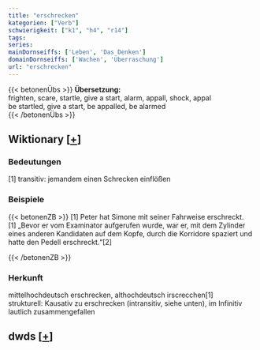 ```yaml
---
title: "erschrecken"
kategorien: ["Verb"]
schwierigkeit: ["k1", "h4", "r14"]
tags:
series:
mainDornseiffs: ['Leben', 'Das Denken']
domainDornseiffs: ['Wachen', 'Überraschung']
url: "erschrecken"
---
```


{{< betonenÜbs >}}
**Übersetzung:**  
frighten, scare, startle, give a start, alarm, appall, shock, appal  
be startled, give a start, be appalled, be alarmed  
{{< /betonenÜbs >}}

## Wiktionary [[+](https://de.wiktionary.org/wiki/erschrecken)]

### Bedeutungen
[1] transitiv: jemandem einen Schrecken einflößen  

### Beispiele
{{< betonenZB >}}
[1] Peter hat Simone mit seiner Fahrweise erschreckt.  
[1] „Bevor er vom Examinator aufgerufen wurde, war er, mit dem Zylinder eines anderen Kandidaten auf dem Kopfe, durch die Korridore spaziert und hatte den Pedell erschreckt.“[2]  

{{< /betonenZB >}}
### Herkunft
mittelhochdeutsch erschrecken, althochdeutsch irscrecchen[1]  
strukturell: Kausativ zu erschrecken (intransitiv, siehe unten), im Infinitiv lautlich zusammengefallen  



## dwds [[+](https://www.dwds.de/wb/erschrecken)]

### Wortinformation
{{< tabs "Dwds" >}}
{{< tab "Typische Verbindungen" >}}
Anblick, Aussehen, Brutalität, Gedanke, Geräusch, Gespenst, Knall, Kühnheit, Passant, Spaziergänger, Spiegelbild, Tod, beglücken, darüber, dermaßen, entsetzen, entzücken, erstaunen, faszinieren, furchtbar, fürchterlich, gehörig, heftig, ich, jedesmal, manchmal, selber, verstören, zutiefst, ängstigen
{{< /tab >}}

{{< tab "alphabetisch vorangehend" >}}
erschranzen, Erschöpfungszustand, Erschöpfungspause, Erschöpfungskrankheit, Erschöpfungsgrad
{{< /tab >}}

{{< tab "alphabetisch vorangehend" >}}
erschrecklich, erschreiben, erschreien, erschröcklich, erschürfen
{{< /tab >}}

{{< /tabs >}}

### Wortprofil
{{< expand "Überblick" >}} zutiefst, Anblick, furchtbar, fürchterlich, Tod, manchmal, Geräusch, jedesmal, erstaunen, Spaziergänger, dermaßen, faszinieren, Knall, Gespenst, heftig, Passant, Brutalität, darüber, Spiegelbild, Kühnheit {{< /expand >}}
{{< expand "hat Adverbialbestimmung" >}} furchtbar, zutiefst, fürchterlich, heftig, dermaßen, gehörig, jedesmal, regelrecht, unnötig, gewaltig, manchmal, förmlich, mächtig, sichtlich, tödlich, nachhaltig, zuweilen, tief, unwillkürlich, darüber {{< /expand >}}
{{< expand "hat Akk./Dativ-Objekt" >}} Passant, Spaziergänger, Zeitgenosse, Mitmensch, Öffentlichkeit, Westen, Autofahrer, Bürger, Nachbar, Wähler, Tier, Cousine, Leutchen, Tourist, Börsianer, Anleger, Leut, Erwachsene, Betrachter, Europäer {{< /expand >}}
{{< expand "hat Präpositionalgruppe" >}} vor Spiegelbild, vor Courage, beim Anblick, bei Anblick, durch Geräusch, über Aussehen, über Echo, zu Tod, mit Warnung, mit Gewinnwarnung, mit Maske, beim Lesen, mit Behauptung, über Ausmaß, bei Gedanke, vor Anblick, über Mut, bei Lektüre, über Reaktion, mit Ankündigung {{< /expand >}}
{{< expand "in Koordination mit" >}} faszinieren, erstaunen, beglücken, entzücken, verstören, überraschen, entsetzen, erschüttern, verwundern, verblüffen, verwirren, beunruhigen, verreißen, wegrennen, davonlaufen, ärgern, zurückweichen, rühren, reizen, erregen {{< /expand >}}
{{< expand "hat Subjekt" >}} Anblick, Brutalität, Gedanke, Ausmaß, Pferd, Geräusch, Spaziergänger, Knall, Tier, Nachricht, Drohung, Vorstellung, Aussicht, Hund, Stille, Reaktion, Meldung, Zuschauer, Fahrerin, Ton {{< /expand >}}
{{< expand "hat vergl. Wortgruppe" >}} wie ich {{< /expand >}}
{{< expand "hat Passivsubjekt" >}} Publikum, Bürger, Tier, ich, wir, er, sie {{< /expand >}}

## Leipzig Corpora [[+](https://corpora.uni-leipzig.de/en/res?word=erschrecken&corpusId=deu_newscrawl-public_2018)]

### Dornseiff Sets
{{< betonenLeipzig >}}
**Leben:**  
**Wachen:** alarmieren, erschrecken, erwecken, wecken  

{{< /betonenLeipzig >}}


{{< betonenLeipzig >}}
**Das Denken:**  
**Überraschung:** aufschrecken, beschleichen, bestürzen, erschrecken, ertappen, erwischen, verblüffen, überraschen, überrumpeln, erschrecken, verzweifeln  

{{< /betonenLeipzig >}}

### Synonym
betroffen, ängstigen, beben, schaudern, bestürzen, entsetzen, erbeben, zucken, zittern, erschaudern, zurückschrecken, zurückprallen, erzittern, erbleichen, zusammenschrecken, zusammenfahren, zusammenzucken, einjagen, einschüchtern, fahren

